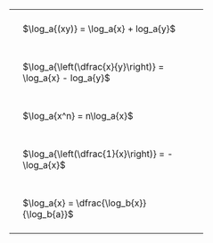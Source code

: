 #  
<br>
<style type="text/css">
#T_f3196 th.col_heading {
  text-align: left;
  font-size: 1em;
}
#T_f3196 td {
  text-align: left;
  font-size: 1em;
  padding: 1.5em;
}
#T_f3196_row0_col0, #T_f3196_row1_col0, #T_f3196_row2_col0, #T_f3196_row3_col0, #T_f3196_row4_col0 {
  width: 300px;
  white-space: pre-wrap;
}
</style>
<table id="T_f3196">
  <thead>
  </thead>
  <tbody>
    <tr>
      <td id="T_f3196_row0_col0" class="data row0 col0" >$\log_a{(xy)} = \log_a{x} + log_a{y}$</td>
    </tr>
    <tr>
      <td id="T_f3196_row1_col0" class="data row1 col0" >$\log_a{\left(\dfrac{x}{y}\right)} = \log_a{x} - log_a{y}$</td>
    </tr>
    <tr>
      <td id="T_f3196_row2_col0" class="data row2 col0" >$\log_a{x^n} = n\log_a{x}$</td>
    </tr>
    <tr>
      <td id="T_f3196_row3_col0" class="data row3 col0" >$\log_a{\left(\dfrac{1}{x}\right)} = -\log_a{x}$</td>
    </tr>
    <tr>
      <td id="T_f3196_row4_col0" class="data row4 col0" >$\log_a{x} = \dfrac{\log_b{x}}{\log_b{a}}$</td>
    </tr>
  </tbody>
</table>
